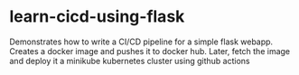 # learn-cicd-using-flask
Demonstrates how to write a CI/CD pipeline for a simple flask webapp. Creates a docker image and pushes it to docker hub. Later, fetch the image and deploy it a minikube kubernetes cluster using github actions
